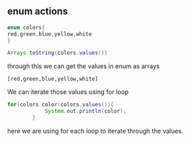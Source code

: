 ## enum actions


````java
enum colors{
red,green,blue,yellow,white
}

Arrays.toString(colors.values())
````
through this we can get the values in enum as arrays 

`[red,green,blue,yellow,white]`



We can iterate those values using for loop 


````java
for(colors color:colors.values()){
            System.out.println(color);
        }
````
here we are using for each loop to iterate through the values.